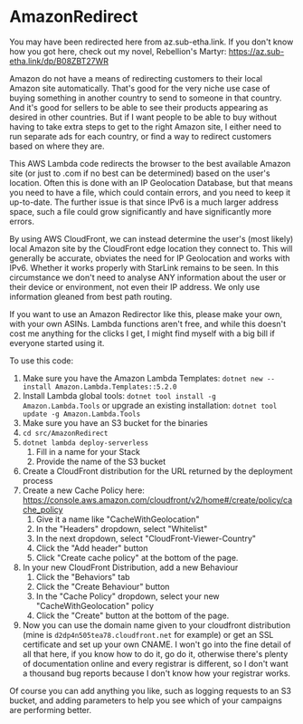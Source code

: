 # AmazonRedirect

You may have been redirected here from az.sub-etha.link. If you don't know how you got here, check out my novel, Rebellion's Martyr: https://az.sub-etha.link/dp/B08ZBT27WR

Amazon do not have a means of redirecting customers to their local Amazon site automatically. That's good for the very niche use case of buying something in another country to send to someone in that country. And it's good for sellers to be able to see their products appearing as desired in other countries. But if I want people to be able to buy without having to take extra steps to get to the right Amazon site, I either need to run separate ads for each country, or find a way to redirect customers based on where they are.

This AWS Lambda code redirects the browser to the best available Amazon site (or just to .com if no best can be determined) based on the user's location. Often this is done with an IP Geolocation Database, but that means you need to have a file, which could contain errors, and you need to keep it up-to-date. The further issue is that since IPv6 is a much larger address space, such a file could grow significantly and have significantly more errors.

By using AWS CloudFront, we can instead determine the user's (most likely) local Amazon site by the CloudFront edge location they connect to. This will generally be accurate, obviates the need for IP Geolocation and works with IPv6. Whether it works properly with StarLink remains to be seen. In this circumstance we don't need to analyse ANY information about the user or their device or environment, not even their IP address. We only use information gleaned from best path routing.

If you want to use an Amazon Redirector like this, please make your own, with your own ASINs. Lambda functions aren't free, and while this doesn't cost me anything for the clicks I get, I might find myself with a big bill if everyone started using it.

To use this code:
1. Make sure you have the Amazon Lambda Templates: `dotnet new --install Amazon.Lambda.Templates::5.2.0`
2. Install Lambda global tools: `dotnet tool install -g Amazon.Lambda.Tools` or upgrade an existing installation: `dotnet tool update -g Amazon.Lambda.Tools`
3. Make sure you have an S3 bucket for the binaries
4. `cd src/AmazonRedirect`
5. `dotnet lambda deploy-serverless`
	1. Fill in a name for your Stack
	2. Provide the name of the S3 bucket
6. Create a CloudFront distribution for the URL returned by the deployment process
7. Create a new Cache Policy here: https://console.aws.amazon.com/cloudfront/v2/home#/create/policy/cache_policy
	1. Give it a name like "CacheWithGeolocation"
	2. In the "Headers" dropdown, select "Whitelist"
	3. In the next dropdown, select "CloudFront-Viewer-Country"
	4. Click the "Add header" button
	5. Click "Create cache policy" at the bottom of the page.
8. In your new CloudFront Distribution, add a new Behaviour
	1. Click the "Behaviors" tab
	2. Click the "Create Behaviour" button
	3. In the "Cache Policy" dropdown, select your new "CacheWithGeolocation" policy
	4. Click the "Create" button at the bottom of the page.
9. Now you can use the domain name given to your cloudfront distribution (mine is `d2dp4n505tea78.cloudfront.net` for example) or get an SSL certificate and set up your own CNAME. I won't go into the fine detail of all that here, if you know how to do it, go do it, otherwise there's plenty of documentation online and every registrar is different, so I don't want a thousand bug reports because I don't know how your registrar works.

Of course you can add anything you like, such as logging requests to an S3 bucket, and adding parameters to help you see which of your campaigns are performing better.
